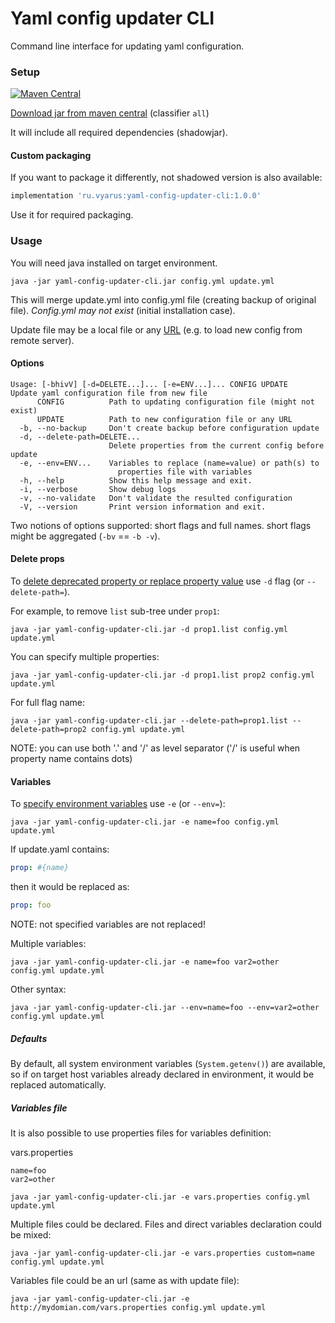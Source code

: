 # Yaml config updater CLI

Command line interface for updating yaml configuration.

### Setup

[![Maven Central](https://img.shields.io/maven-central/v/ru.vyarus/yaml-config-updater.svg?style=flat)](https://maven-badges.herokuapp.com/maven-central/ru.vyarus/yaml-config-updater)

[Download jar from maven central](https://maven-badges.herokuapp.com/maven-central/ru.vyarus/yaml-config-updater) (classifier `all`)

It will include all required dependencies (shadowjar).

#### Custom packaging

If you want to package it differently, not shadowed version is also available:

```groovy
implementation 'ru.vyarus:yaml-config-updater-cli:1.0.0'
```

Use it for required packaging.

### Usage

You will need java installed on target environment.

```
java -jar yaml-config-updater-cli.jar config.yml update.yml
```

This will merge update.yml into config.yml file (creating backup of original file). 
*Config.yml may not exist* (initial installation case).

Update file may be a local file or any [URL](https://docs.oracle.com/javase/7/docs/api/java/net/URL.html)
(e.g. to load new config from remote server).

#### Options

```
Usage: [-bhivV] [-d=DELETE...]... [-e=ENV...]... CONFIG UPDATE
Update yaml configuration file from new file
      CONFIG          Path to updating configuration file (might not exist)
      UPDATE          Path to new configuration file or any URL
  -b, --no-backup     Don't create backup before configuration update
  -d, --delete-path=DELETE...
                      Delete properties from the current config before update
  -e, --env=ENV...    Variables to replace (name=value) or path(s) to
                        properties file with variables
  -h, --help          Show this help message and exit.
  -i, --verbose       Show debug logs
  -v, --no-validate   Don't validate the resulted configuration
  -V, --version       Print version information and exit.
```

Two notions of options supported: short flags and full names. 
short flags might be aggregated (`-bv` == `-b -v`).

#### Delete props

To [delete deprecated property or replace property value](../yaml-config-updater#delete-props)
use `-d` flag (or `--delete-path=`).

For example, to remove `list` sub-tree under `prop1`:

```
java -jar yaml-config-updater-cli.jar -d prop1.list config.yml update.yml
```

You can specify multiple properties:

```
java -jar yaml-config-updater-cli.jar -d prop1.list prop2 config.yml update.yml
```

For full flag name:

```
java -jar yaml-config-updater-cli.jar --delete-path=prop1.list --delete-path=prop2 config.yml update.yml
```

NOTE: you can use both '.' and '/' as level separator ('/' is useful when property name contains dots)

#### Variables

To [specify environment variables](../yaml-config-updater#env-vars) use `-e` (or `--env=`):

```
java -jar yaml-config-updater-cli.jar -e name=foo config.yml update.yml
```

If update.yaml contains:

```yaml
prop: #{name}
```

then it would be replaced as:

```yaml
prop: foo
```

NOTE: not specified variables are not replaced!

Multiple variables:

```
java -jar yaml-config-updater-cli.jar -e name=foo var2=other config.yml update.yml
```

Other syntax:

```
java -jar yaml-config-updater-cli.jar --env=name=foo --env=var2=other config.yml update.yml
```

##### Defaults

By default, all system environment variables (`System.getenv()`) are available, 
so if on target host variables already declared in environment, it would be replaced automatically.

##### Variables file

It is also possible to use properties files for variables definition:

vars.properties

```properties
name=foo
var2=other
```

```
java -jar yaml-config-updater-cli.jar -e vars.properties config.yml update.yml
```

Multiple files could be declared. Files and direct variables declaration could be mixed:

```
java -jar yaml-config-updater-cli.jar -e vars.properties custom=name config.yml update.yml
```

Variables file could be an url (same as with update file):

```
java -jar yaml-config-updater-cli.jar -e http://mydomian.com/vars.properties config.yml update.yml
```